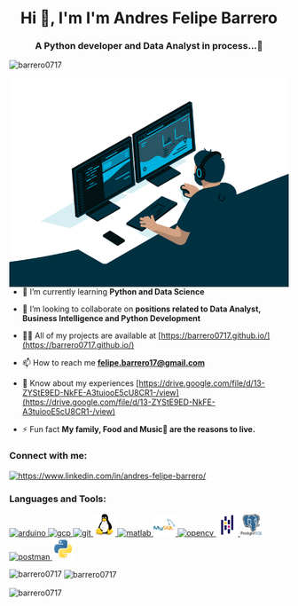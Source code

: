 <h1 align="center">Hi 👋, I'm I'm Andres Felipe Barrero</h1>
<h3 align="center">A Python developer and Data Analyst in process...🌟</h3>

<p align="left"> <img src="https://komarev.com/ghpvc/?username=barrero0717&label=Profile%20views&color=0e75b6&style=flat" alt="barrero0717" /> </p>

<p><img align="right" src="https://github.com/Barrero0717/Barrero0717/blob/master/image_processing20210918-17862-nvbxxl.gif" alt="barrero0717" /></p>

<p>

</p>

- 🌱 I’m currently learning **Python and Data Science**

- 👯 I’m looking to collaborate on **positions related to Data Analyst, Business Intelligence and Python Development**

- 👨‍💻 All of my projects are available at [https://barrero0717.github.io/](https://barrero0717.github.io/)

- 📫 How to reach me **felipe.barrero17@gmail.com**

- 📄 Know about my experiences [https://drive.google.com/file/d/13-ZYStE9ED-NkFE-A3tuiooE5cU8CR1-/view](https://drive.google.com/file/d/13-ZYStE9ED-NkFE-A3tuiooE5cU8CR1-/view)

- ⚡ Fun fact **My family, Food and Music🎵 are the reasons to live.**

<h3 align="left">Connect with me:</h3>
<p align="left">
<a href="https://www.linkedin.com/in/andres-felipe-barrero/" target="blank"><img align="center" src="https://raw.githubusercontent.com/rahuldkjain/github-profile-readme-generator/master/src/images/icons/Social/linked-in-alt.svg" alt="https://www.linkedin.com/in/andres-felipe-barrero/" height="30" width="40" /></a>
</p>

<h3 align="left">Languages and Tools:</h3>
<p align="left"> <a href="https://www.arduino.cc/" target="_blank" rel="noreferrer"> <img src="https://cdn.worldvectorlogo.com/logos/arduino-1.svg" alt="arduino" width="40" height="40"/> </a> <a href="https://cloud.google.com" target="_blank" rel="noreferrer"> <img src="https://www.vectorlogo.zone/logos/google_cloud/google_cloud-icon.svg" alt="gcp" width="40" height="40"/> </a> <a href="https://git-scm.com/" target="_blank" rel="noreferrer"> <img src="https://www.vectorlogo.zone/logos/git-scm/git-scm-icon.svg" alt="git" width="40" height="40"/> </a> <a href="https://www.linux.org/" target="_blank" rel="noreferrer"> <img src="https://raw.githubusercontent.com/devicons/devicon/master/icons/linux/linux-original.svg" alt="linux" width="40" height="40"/> </a> <a href="https://www.mathworks.com/" target="_blank" rel="noreferrer"> <img src="https://upload.wikimedia.org/wikipedia/commons/2/21/Matlab_Logo.png" alt="matlab" width="40" height="40"/> </a> <a href="https://www.mysql.com/" target="_blank" rel="noreferrer"> <img src="https://raw.githubusercontent.com/devicons/devicon/master/icons/mysql/mysql-original-wordmark.svg" alt="mysql" width="40" height="40"/> </a> <a href="https://opencv.org/" target="_blank" rel="noreferrer"> <img src="https://www.vectorlogo.zone/logos/opencv/opencv-icon.svg" alt="opencv" width="40" height="40"/> </a> <a href="https://pandas.pydata.org/" target="_blank" rel="noreferrer"> <img src="https://raw.githubusercontent.com/devicons/devicon/2ae2a900d2f041da66e950e4d48052658d850630/icons/pandas/pandas-original.svg" alt="pandas" width="40" height="40"/> </a> <a href="https://www.postgresql.org" target="_blank" rel="noreferrer"> <img src="https://raw.githubusercontent.com/devicons/devicon/master/icons/postgresql/postgresql-original-wordmark.svg" alt="postgresql" width="40" height="40"/> </a> <a href="https://postman.com" target="_blank" rel="noreferrer"> <img src="https://www.vectorlogo.zone/logos/getpostman/getpostman-icon.svg" alt="postman" width="40" height="40"/> </a> <a href="https://www.python.org" target="_blank" rel="noreferrer"> <img src="https://raw.githubusercontent.com/devicons/devicon/master/icons/python/python-original.svg" alt="python" width="40" height="40"/> </a> </p>

<p><img align="left" src="https://github-readme-stats.vercel.app/api/top-langs?username=barrero0717&show_icons=true&locale=en&layout=compact" alt="barrero0717" /></p>

<p>&nbsp;<img align="center" src="https://github-readme-stats.vercel.app/api?username=barrero0717&show_icons=true&locale=en" alt="barrero0717" /></p>

<p><img align="center" src="https://github-readme-streak-stats.herokuapp.com/?user=barrero0717&" alt="barrero0717" /></p>
